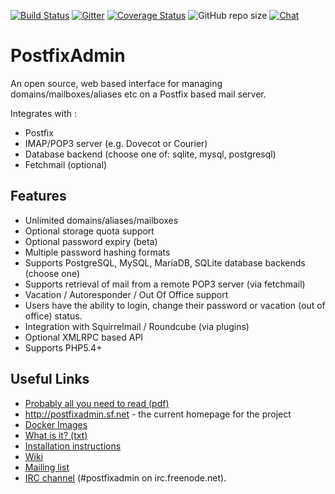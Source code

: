 [![Build Status](https://travis-ci.org/postfixadmin/postfixadmin.svg?branch=master)](https://travis-ci.org/postfixadmin/postfixadmin)
[![Gitter](https://badges.gitter.im/Join%20Chat.svg)](https://gitter.im/postfixadmin/Lobby)
[![Coverage Status](https://coveralls.io/repos/github/postfixadmin/postfixadmin/badge.svg?branch=master)](https://coveralls.io/github/postfixadmin/postfixadmin?branch=master)
![GitHub repo size](https://img.shields.io/github/repo-size/postfixadmin/postfixadmin)
[![Chat](https://img.shields.io/badge/chat-on%20freenode-brightgreen.svg)](https://kiwiirc.com/nextclient/irc.freenode.net/#postfixadmin)

# PostfixAdmin 

An open source, web based interface for managing domains/mailboxes/aliases etc on a Postfix based mail server.

Integrates with :

 - Postfix
 - IMAP/POP3 server (e.g. Dovecot or Courier)
 - Database backend (choose one of: sqlite, mysql, postgresql)
 - Fetchmail (optional)

## Features

 - Unlimited domains/aliases/mailboxes 
 - Optional storage quota support
 - Optional password expiry (beta)
 - Multiple password hashing formats 
 - Supports PostgreSQL, MySQL, MariaDB, SQLite database backends (choose one)
 - Supports retrieval of mail from a remote POP3 server (via fetchmail)
 - Vacation / Autoresponder / Out Of Office support
 - Users have the ability to login, change their password or vacation (out of office) status.
 - Integration with Squirrelmail / Roundcube (via plugins)
 - Optional XMLRPC based API 
 - Supports PHP5.4+

## Useful Links

 - [Probably all you need to read (pdf)](http://blog.cboltz.de/uploads/postfixadmin-30-english.pdf)
 - http://postfixadmin.sf.net - the current homepage for the project
 - [Docker Images](https://github.com/postfixadmin/docker)
 - [What is it? (txt)](/DOCUMENTS/POSTFIXADMIN.txt)
 - [Installation instructions](/INSTALL.TXT)
 - [Wiki](https://sourceforge.net/p/postfixadmin/wiki/)
 - [Mailing list](https://sourceforge.net/p/postfixadmin/discussion/676076)
 - [IRC channel](irc://irc.freenode.net/postfixadmin) (#postfixadmin on irc.freenode.net).
